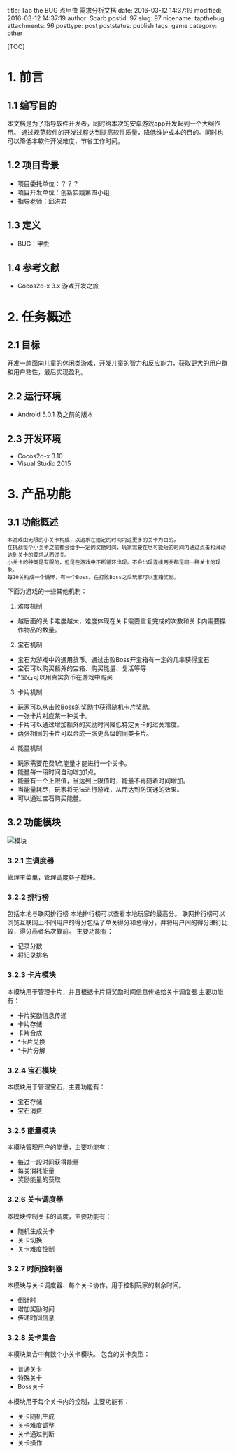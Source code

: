 title: Tap the BUG 点甲虫 需求分析文档
date: 2016-03-12 14:37:19
modified: 2016-03-12 14:37:19
author: Scarb
postid: 97
slug: 97
nicename: tapthebug
attachments: 96
posttype: post
poststatus: publish
tags: game
category: other

[TOC]

# 1. 前言
## 1.1 编写目的
本文档是为了指导软件开发者，同时给本次的安卓游戏app开发起到一个大纲作用。
通过规范软件的开发过程达到提高软件质量，降低维护成本的目的。同时也可以降低本软件开发难度，节省工作时间。

## 1.2 项目背景
 - 项目委托单位：？？？
 - 项目开发单位：创新实践第四小组
 - 指导老师：邱洪君
 
## 1.3 定义
 - BUG：甲虫
 
## 1.4 参考文献
 - Cocos2d-x 3.x 游戏开发之旅
 
# 2. 任务概述
## 2.1 目标
开发一款面向儿童的休闲类游戏，开发儿童的智力和反应能力，获取更大的用户群和用户粘性，最后实现盈利。

## 2.2 运行环境
 - Android 5.0.1 及之前的版本
 
## 2.3 开发环境
 - Cocos2d-x 3.10
 - Visual Studio 2015
 
# 3. 产品功能
## 3.1 功能概述
    本游戏由无限的小关卡构成，以追求在给定的时间内过更多的关卡为目的。
    在挑战每个小关卡之前都会给予一定的奖励时间，玩家需要在尽可能短的时间内通过点击和滑动达到关卡的要求从而过关。
    小关卡的种类是有限的，但是在游戏中不断循环出现。不会出现连续两关都是同一种关卡的现象。
    每10关构成一个循环，有一个Boss。在打败Boss之后玩家可以宝箱奖励。
    
下面为游戏的一些其他机制：
 1. 难度机制
  - 越后面的关卡难度越大，难度体现在关卡需要重复完成的次数和关卡内需要操作物品的数量。
 2. 宝石机制
  - 宝石为游戏中的通用货币。通过击败Boss开宝箱有一定的几率获得宝石
  - 宝石可以购买额外的宝箱、购买能量、复活等等
  - *宝石可以用真实货币在游戏中购买
 3. 卡片机制
  - 玩家可以从击败Boss的奖励中获得随机卡片奖励。
  - 一张卡片对应某一种关卡。
  - 卡片可以通过增加额外的奖励时间降低特定关卡的过关难度。
  - 两张相同的卡片可以合成一张更高级的同类卡片。
 4. 能量机制
  - 玩家需要花费1点能量才能进行一个关卡。
  - 能量每一段时间自动增加1点。
  - 能量有一个上限值，当达到上限值时，能量不再随着时间增加。
  - 当能量耗尽，玩家将无法进行游戏，从而达到防沉迷的效果。
  - 可以通过宝石购买能量。

## 3.2 功能模块
![模块][img1]
### 3.2.1 主调度器
管理主菜单，管理调度各子模块。

### 3.2.2 排行榜
包括本地与联网排行榜
本地排行榜可以查看本地玩家的最高分。
联网排行榜可以浏览互联网上不同用户的得分包括了单关得分和总得分，并将用户间的得分进行比较，得分高者名次靠前。
主要功能有：

 - 记录分数
 - 将记录排名

### 3.2.3 卡片模块
本模块用于管理卡片，并且根据卡片将奖励时间信息传递给关卡调度器
主要功能有：

 - 卡片奖励信息传递
 - 卡片存储
 - 卡片合成
 - *卡片兑换
 - *卡片分解
 
### 3.2.4 宝石模块
本模块用于管理宝石，主要功能有：

 - 宝石存储
 - 宝石消费
 
### 3.2.5 能量模块
本模块管理用户的能量，主要功能有：

 - 每过一段时间获得能量
 - 每关消耗能量
 - 奖励能量的获取
 
### 3.2.6 关卡调度器
本模块控制关卡的调度，主要功能有：

 - 随机生成关卡
 - 关卡切换
 - 关卡难度控制
 
### 3.2.7 时间控制器
本模块与关卡调度器、每个关卡协作，用于控制玩家的剩余时间。

 - 倒计时
 - 增加奖励时间
 - 传递时间信息
 
### 3.2.8 关卡集合
本模块集合中有数个小关卡模块。
包含的关卡类型：

 - 普通关卡
 - 特殊关卡
 - Boss关卡

本模块用于每个关卡内的控制，主要功能有：

 - 关卡随机生成
 - 关卡难度调整
 - 关卡通过判断
 - 关卡操作
 
[img1]:http://114.215.140.250/wp-content/uploads/2016/03/Innovation-design.png